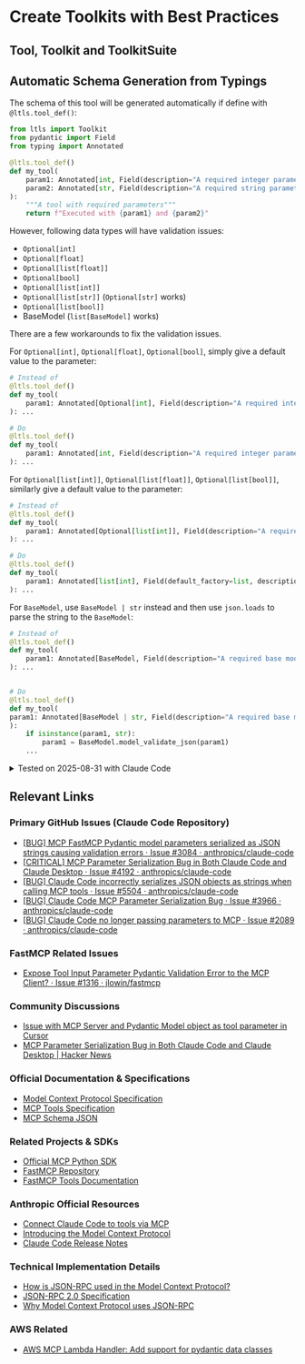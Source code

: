 # Create Toolkits with Best Practices

## Tool, Toolkit and ToolkitSuite

## Automatic Schema Generation from Typings

The schema of this tool will be generated automatically if define with `@ltls.tool_def()`:

```python
from ltls import Toolkit
from pydantic import Field
from typing import Annotated

@ltls.tool_def()
def my_tool(
    param1: Annotated[int, Field(description="A required integer parameter")],
    param2: Annotated[str, Field(description="A required string parameter")],
):
    """A tool with required parameters"""
    return f"Executed with {param1} and {param2}"
```

However, following data types will have validation issues:

- `Optional[int]`
- `Optional[float]`
- `Optional[list[float]]`
- `Optional[bool]`
- `Optional[list[int]]`
- `Optional[list[str]]` (`Optional[str]` works)
- `Optional[list[bool]]`
- BaseModel (`list[BaseModel]` works)

There are a few workarounds to fix the validation issues.

For `Optional[int]`, `Optional[float]`, `Optional[bool]`, simply give a default value to the parameter:

```python
# Instead of
@ltls.tool_def()
def my_tool(
    param1: Annotated[Optional[int], Field(description="A required integer parameter")],
): ...

# Do
@ltls.tool_def()
def my_tool(
    param1: Annotated[int, Field(description="A required integer parameter")] = 0,
): ...
```

For `Optional[list[int]]`, `Optional[list[float]]`, `Optional[list[bool]]`, similarly give a default value to the parameter:

```python
# Instead of
@ltls.tool_def()
def my_tool(
    param1: Annotated[Optional[list[int]], Field(description="A required list of integers")],
): ...

# Do
@ltls.tool_def()
def my_tool(
    param1: Annotated[list[int], Field(default_factory=list, description="A required list of integers")],
): ...
```

For `BaseModel`, use `BaseModel | str` instead and then use `json.loads` to parse the string to the `BaseModel`:

```python
# Instead of
@ltls.tool_def()
def my_tool(
    param1: Annotated[BaseModel, Field(description="A required base model parameter")],
): ...


# Do
@ltls.tool_def()
def my_tool(
param1: Annotated[BaseModel | str, Field(description="A required base model parameter")],
):
    if isinstance(param1, str):
        param1 = BaseModel.model_validate_json(param1)
    ...

```

<details>
<summary>Tested on 2025-08-31 with Claude Code</summary>

```text
> Test all structured param tools from test-fastmcp with all possible params

⏺ I'll test all structured param tools from test-fastmcp with various parameter combinations. Let me start by examining the available tools and then systematically test them.

⏺ Now I'll start testing the int_tool with different integer values:

⏺ test-fastmcp - int_tool (MCP)(params: 42)
  ⎿  42

⏺ test-fastmcp - int_tool (MCP)(params: -100)
  ⎿  -100

⏺ test-fastmcp - int_tool (MCP)(params: 0)
  ⎿  0

⏺ test-fastmcp - int_tool (MCP)(params: 999999)
  ⎿  999999

⏺ Now testing optional_int_tool with null and integer values:

⏺ test-fastmcp - optional_int_tool (MCP)(params: "null")
  ⎿  Error: Input validation error: 'null' is not valid under any of the given schemas

⏺ test-fastmcp - optional_int_tool (MCP)(params: "123")
  ⎿  Error: Input validation error: '123' is not valid under any of the given schemas

⏺ test-fastmcp - optional_int_tool (MCP)(params: "-456")
  ⎿  Error: Input validation error: '-456' is not valid under any of the given schemas

⏺ Let me check the schema again - I need to pass the actual null value, not the string "null":

⏺ test-fastmcp - optional_int_tool (MCP)(params: "123")
  ⎿  Error: Input validation error: '123' is not valid under any of the given schemas

⏺ test-fastmcp - optional_int_tool (MCP)(params: "-456")
  ⎿  Error: Input validation error: '-456' is not valid under any of the given schemas

⏺ The schema shows "anyOf": [{"type": "integer"}, {"type": "null"}], so let me try with proper null value:

⏺ test-fastmcp - optional_int_tool (MCP)(params: "")
  ⎿  Error: Input validation error: '' is not valid under any of the given schemas

⏺ The optional_int_tool seems to have validation issues. Let me move on to testing default_int_tool:

⏺ Testing default_int_tool with and without parameters:
  ⎿  1

⏺ test-fastmcp - default_int_tool (MCP)(params: 777)
  ⎿  777

⏺ test-fastmcp - default_int_tool (MCP)(params: -999)
  ⎿  -999

⏺ Testing list_ints_tool with various integer arrays:

⏺ test-fastmcp - list_ints_tool (MCP)(params: [1,2,3,4,5])
  ⎿  [
       1,
       2,
     … +4 lines (ctrl+r to expand)

⏺ test-fastmcp - list_ints_tool (MCP)(params: [])


⏺ test-fastmcp - list_ints_tool (MCP)(params: [-100,0,100,999])
  ⎿  [
       -100,
       0,
     … +3 lines (ctrl+r to expand)

⏺ test-fastmcp - list_ints_tool (MCP)(params: [42])
  ⎿  [
       42
     ]

⏺ Continue with the remaining tests. Let me batch the next several tests to move efficiently through all the tools:

⏺ Testing optional_list_ints_tool and continuing with the remaining tests:

⏺ test-fastmcp - optional_list_ints_tool (MCP)(params: "[10, 20, 30]")
  ⎿  Error: Input validation error: '[10, 20, 30]' is not valid under any of the given schemas


⏺ test-fastmcp - default_list_ints_tool (MCP)(params: [99,88,77])
  ⎿  [
       99,
       88,
     … +2 lines (ctrl+r to expand)

⏺ test-fastmcp - float_tool (MCP)(params: 3.14159)
  ⎿  3.14159

⏺ test-fastmcp - float_tool (MCP)(params: -2.718)
  ⎿  -2.718

⏺ test-fastmcp - float_tool (MCP)(params: 0)
  ⎿  0

⏺ Continuing with more tests:

⏺ test-fastmcp - optional_float_tool (MCP)(params: "1.23")
  ⎿  Error: Input validation error: '1.23' is not valid under any of the given schemas
  ⎿  1

⏺ test-fastmcp - default_float_tool (MCP)(params: 5.67)
  ⎿  5.67

⏺ test-fastmcp - list_floats_tool (MCP)(params: [1.1,2.2,3.3])
  ⎿  [
       1.1,
       2.2,
     … +2 lines (ctrl+r to expand)

⏺ test-fastmcp - optional_list_floats_tool (MCP)(params: "[4.4, 5.5]")
  ⎿  Error: Input validation error: '[4.4, 5.5]' is not valid under any of the given schemas


⏺ Continuing with string tools:

⏺ test-fastmcp - str_tool (MCP)(params: "hello world")
  ⎿  hello world

⏺ test-fastmcp - str_tool (MCP)(params: "")
  ⎿

⏺ test-fastmcp - str_tool (MCP)(params: "special chars: !@#$%^&*()")
  ⎿  special chars: !@#$%^&*()

⏺ test-fastmcp - optional_str_tool (MCP)(params: "test string")
  ⎿  test string
  ⎿  default_str_tool

⏺ test-fastmcp - default_str_tool (MCP)(params: "custom string")
  ⎿  custom string

⏺ test-fastmcp - list_strs_tool (MCP)(params: ["apple","banana","cherry"])
  ⎿  [
       "apple",
       "banana",
     … +2 lines (ctrl+r to expand)

⏺ test-fastmcp - list_strs_tool (MCP)(params: [])


⏺ test-fastmcp - optional_list_strs_tool (MCP)(params: "[\"one\", \"two\"]")
  ⎿  Error: Input validation error: '["one", "two"]' is not valid under any of the given schemas


⏺ test-fastmcp - default_list_strs_tool (MCP)(params: ["custom","list"])
  ⎿  [
       "custom",
       "list"
     ]

⏺ test-fastmcp - bool_tool (MCP)(params: true)
  ⎿  true

⏺ Continuing with boolean tools:

⏺ test-fastmcp - bool_tool (MCP)(params: false)
  ⎿  false

⏺ test-fastmcp - optional_bool_tool (MCP)(params: "true")
  ⎿  Error: Input validation error: 'true' is not valid under any of the given schemas
  ⎿  true

⏺ test-fastmcp - default_bool_tool (MCP)(params: false)
  ⎿  false

⏺ test-fastmcp - list_bools_tool (MCP)(params: [true,false,true])
  ⎿  [
       true,
       false,
     … +2 lines (ctrl+r to expand)

⏺ test-fastmcp - list_bools_tool (MCP)(params: [])


⏺ test-fastmcp - optional_list_bools_tool (MCP)(params: "[false, true]")
  ⎿  Error: Input validation error: '[false, true]' is not valid under any of the given schemas


⏺ test-fastmcp - default_list_bools_tool (MCP)(params: [true,true,false])
  ⎿  [
       true,
       true,
     … +2 lines (ctrl+r to expand)

⏺ test-fastmcp - mix_types_tool (MCP)(str_param: "hello", int_param: 42, bool_param: true)
  ⎿  {
       "str_param": "hello",
       "int_param": 42,
     … +2 lines (ctrl+r to expand)

⏺ test-fastmcp - mix_types_tool (MCP)(str_param: "test", int_param: -100, bool_param: false)
  ⎿  {
       "str_param": "test",
       "int_param": -100,
     … +2 lines (ctrl+r to expand)
  ⎿  {
       "optional_str_param": null,
       "optional_int_param": null,
     … +2 lines (ctrl+r to expand)

⏺ Finishing the remaining tests:

⏺ test-fastmcp - optional_mix_types_tool (MCP)(optional_str_param: "test", optional_int_param: "123", optional_bool_param: "true")
  ⎿  Error: Input validation error: '123' is not valid under any of the given schemas
  ⎿  {
       "default_str_param": "default_str_param",
       "default_int_param": 1,
     … +2 lines (ctrl+r to expand)

⏺ test-fastmcp - default_mix_types_tool (MCP)(default_str_param: "custom", default_int_param: 999, default_bool_param: false)
  ⎿  {
       "default_str_param": "custom",
       "default_int_param": 999,
     … +2 lines (ctrl+r to expand)

⏺ test-fastmcp - structured_params_tool (MCP)(params: "{\n  \"int_param\": 42,\n  \"float_param\": 3.14,\n  \"bool_param\": true,\n  \"str_param\": \"hello world\",\n  \"list_strs_param\": [\"a\", \"b\", \"c\"],\n
                                             \"list_ints_param\": [1, 2, 3],\n  \"list_bools_param\": [true, false, true],\n  \"list_floats_param\": [1.1, 2.2, 3.3]\n}")
  ⎿  Error: Input validation error: '{\n  "int_param": 42,\n  "float_param": 3.14,\n  "bool_param": true,\n  "str_param": "hello world",\n  "list_strs_param": ["a", "b", "c"],\n  "list_ints_param": [1, 2, 3],\n
     "list_bools_param": [true, false, true],\n  "list_floats_param": [1.1, 2.2, 3.3]\n}' is not of type 'object'

⏺ Let me fix the structured params test with proper JSON object format:

⏺ test-fastmcp - structured_params_tool (MCP)(params: "{\n  \"int_param\": 42,\n  \"float_param\": 3.14,\n  \"bool_param\": true,\n  \"str_param\": \"hello world\",\n  \"list_strs_param\": [\"a\", \"b\", \"c\"],\n
                                             \"list_ints_param\": [1, 2, 3],\n  \"list_bools_param\": [true, false, true],\n  \"list_floats_param\": [1.1, 2.2, 3.3],\n  \"default_str_param\": \"default test\",\n
                                             \"default_int_param\": 100,\n  \"default_bool_param\": false,\n  \"default_list_strs_param\": [\"x\", \"y\"],\n  \"default_list_ints_param\": [10, 20],\n
                                             \"default_list_bools_param\": [false, true],\n  \"default_list_floats_param\": [5.5, 6.6]\n}")
  ⎿  Error: Input validation error: '{\n  "int_param": 42,\n  "float_param": 3.14,\n  "bool_param": true,\n  "str_param": "hello world",\n  "list_strs_param": ["a", "b", "c"],\n  "list_ints_param": [1, 2, 3],\n
     "list_bools_param": [true, false, true],\n  "list_floats_param": [1.1, 2.2, 3.3],\n  "default_str_param": "default test",\n  "default_int_param": 100,\n  "default_bool_param": false,\n  "default_list_strs_param": ["x",
     "y"],\n  "default_list_ints_param": [10, 20],\n  "default_list_bools_param": [false, true],\n  "default_list_floats_param": [5.5, 6.6]\n}' is not of type 'object'

⏺ test-fastmcp - list_structured_params_tool (MCP)(params:
                                                  [{"int_param":1,"float_param":1.1,"bool_param":true,"str_param":"first","list_strs_param":["a"],"list_ints_param":[1],"list_bools_param":[true],"list_floats_param":[1]},{"int_pa
                                                  ram":2,"float_param":2.2,"bool_param":false,"str_param":"second","list_strs_param":["b","c"],"list_ints_param":[2,3],"list_bools_param":[false,true],"list_floats_param":[2,3]}])
  ⎿  [
       {
         "int_param": 1,
     … +55 lines (ctrl+r to expand)

⏺ All structured param tools from test-fastmcp have been tested with comprehensive parameter combinations:

  Test Results Summary:

  Working Tools:
  - int_tool - Returns integer values correctly
  - default_int_tool - Uses default value (1) when no params, accepts custom values
  - list_ints_tool - Handles integer arrays including empty arrays
  - default_list_ints_tool - Uses empty array default, accepts custom arrays
  - float_tool - Handles float values with proper formatting
  - default_float_tool - Uses default value (1.0), accepts custom values
  - list_floats_tool - Handles float arrays correctly
  - default_list_floats_tool - Uses empty array default, accepts custom arrays
  - str_tool - Handles strings including empty strings and special characters
  - optional_str_tool - Accepts string values
  - default_str_tool - Uses default value ("default_str_tool"), accepts custom values
  - list_strs_tool - Handles string arrays including empty arrays
  - default_list_strs_tool - Uses empty array default, accepts custom arrays
  - bool_tool - Handles true/false values
  - default_bool_tool - Uses default value (true), accepts custom values
  - list_bools_tool - Handles boolean arrays including empty arrays
  - default_list_bools_tool - Uses empty array default, accepts custom arrays
  - mix_types_tool - Returns JSON object with all provided parameters
  - optional_mix_types_tool - Returns JSON with null values for optional parameters
  - default_mix_types_tool - Uses default values when no params, accepts custom values
  - list_structured_params_tool - Handles arrays of complex parameter objects

  Tools with Validation Issues:
  - optional_int_tool - Schema validation errors with both null and integer values
  - optional_list_ints_tool - Schema validation errors with array values
  - optional_float_tool - Schema validation errors with float values
  - optional_list_floats_tool - Schema validation errors with array values
  - optional_list_strs_tool - Schema validation errors with string arrays
  - optional_bool_tool - Schema validation errors with boolean values
  - optional_list_bools_tool - Schema validation errors with boolean arrays
  - structured_params_tool - Schema validation errors with object parameters (expects actual object, not JSON string)

  The optional parameter tools appear to have schema validation issues that prevent proper null/value handling.
```

</details>

## Relevant Links

### Primary GitHub Issues (Claude Code Repository)

- [[BUG] MCP FastMCP Pydantic model parameters serialized as JSON strings causing validation errors · Issue #3084 · anthropics/claude-code](https://github.com/anthropics/claude-code/issues/3084)
- [[CRITICAL] MCP Parameter Serialization Bug in Both Claude Code and Claude Desktop · Issue #4192 · anthropics/claude-code](https://github.com/anthropics/claude-code/issues/4192)
- [[BUG] Claude Code incorrectly serializes JSON objects as strings when calling MCP tools · Issue #5504 · anthropics/claude-code](https://github.com/anthropics/claude-code/issues/5504)
- [[BUG] Claude Code MCP Parameter Serialization Bug · Issue #3966 · anthropics/claude-code](https://github.com/anthropics/claude-code/issues/3966)
- [[BUG] Claude Code no longer passing parameters to MCP · Issue #2089 · anthropics/claude-code](https://github.com/anthropics/claude-code/issues/2089)

### FastMCP Related Issues

- [Expose Tool Input Parameter Pydantic Validation Error to the MCP Client? · Issue #1316 · jlowin/fastmcp](https://github.com/jlowin/fastmcp/issues/1316)

### Community Discussions

- [Issue with MCP Server and Pydantic Model object as tool parameter in Cursor](https://forum.cursor.com/t/issue-with-mcp-server-and-pydantic-model-object-as-tool-parameter-in-cursor/77110)
- [MCP Parameter Serialization Bug in Both Claude Code and Claude Desktop | Hacker News](https://news.ycombinator.com/item?id=44659321)

### Official Documentation & Specifications

- [Model Context Protocol Specification](https://modelcontextprotocol.io/specification)
- [MCP Tools Specification](https://spec.modelcontextprotocol.io/specification/2024-11-05/server/tools/)
- [MCP Schema JSON](https://github.com/modelcontextprotocol/specification/blob/main/schema/2024-11-05/schema.json)

### Related Projects & SDKs

- [Official MCP Python SDK](https://github.com/modelcontextprotocol/python-sdk)
- [FastMCP Repository](https://github.com/jlowin/fastmcp)
- [FastMCP Tools Documentation](https://gofastmcp.com/servers/tools)

### Anthropic Official Resources

- [Connect Claude Code to tools via MCP](https://docs.anthropic.com/en/docs/claude-code/mcp)
- [Introducing the Model Context Protocol](https://www.anthropic.com/news/model-context-protocol)
- [Claude Code Release Notes](https://docs.anthropic.com/en/release-notes/claude-code)

### Technical Implementation Details

- [How is JSON-RPC used in the Model Context Protocol?](https://milvus.io/ai-quick-reference/how-is-jsonrpc-used-in-the-model-context-protocol)
- [JSON-RPC 2.0 Specification](https://www.jsonrpc.org/specification)
- [Why Model Context Protocol uses JSON-RPC](https://medium.com/@dan.avila7/why-model-context-protocol-uses-json-rpc-64d466112338)

### AWS Related

- [AWS MCP Lambda Handler: Add support for pydantic data classes](https://github.com/awslabs/mcp/issues/684)
